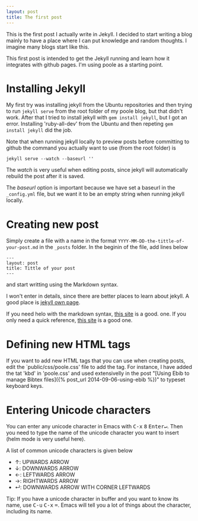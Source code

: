 ```yaml
---
layout: post
title: The first post
---
```


This is the first post I actually write in Jekyll. I decided to start
writing a blog mainly to have a place where I can put knowledge and random
thoughts. I imagine many blogs start like this.

This first post is intended to get the Jekyll running and learn how it
integrates with github pages. I'm using poole as a starting point.

# Installing Jekyll #

My first try was installing jekyll from the Ubuntu repositories and then
trying to run `jekyll serve` from the root folder of my poole blog, but
that didn't work. After that I tried to install jekyll with `gem install
jekyll`, but I got an error. Installing 'ruby-all-dev' from the Ubuntu and
then repeting `gem install jekyll` did the job.

Note that when running jekyll locally to preview posts before committing to
github the command you actually want to use (from the root folder) is

    jekyll serve --watch --baseurl ''

The *watch* is very useful when editing posts, since jekyll will
automatically rebuild the post after it is saved.

The *baseurl* option is important because we have set a baseurl in the
`_config.yml` file, but we want it to be an empty string when running
jekyll locally.

# Creating new post #

Simply create a file with a name in the format
`YYYY-MM-DD-the-tittle-of-your-post.md` in the `_posts` folder. In the
beginin of the file, add lines below

    ---
    layout: post
    title: Tittle of your post
    ---

and start writting using the Markdown syntax.

I won't enter in details, since there are better places to learn about
jekyll. A good place is [jekyll own page](http://jekyllrb.com/docs/home/).


If you need helo with the markdown syntax,
[this site](https://daringfireball.net/projects/markdown/syntax) is a good.
one. If you only need a quick reference,
[this site](http://www.darkcoding.net/software/markdown-quick-reference/)
is a good one.

# Defining new HTML tags #

If you want to add new HTML tags that you can use when creating posts, edit
the `public/css/poole.css' file to add the tag. For instance, I have added
the tat 'kbd' in 'poole.css' and used extensivelly in the post
"[Using Ebib to manage Bibtex files]({% post_url 2014-09-06-using-ebib %})"
to typeset keyboard keys.

# Entering Unicode characters #

You can enter any unicode character in Emacs with <kbd>C-x</kbd>
<kbd>8</kbd> <kbd>Enter↵</kbd>. Then you need to type the name of the
unicode character you want to insert (helm mode is very useful here).

A list of common unicode characters is given below

- ↑: UPWARDS ARROW
- ↓: DOWNWARDS ARROW
- ←: LEFTWARDS ARROW
- →: RIGHTWARDS ARROW
- ↵: DOWNWARDS ARROW WITH CORNER LEFTWARDS

Tip: If you have a unicode character in buffer and you want to know its
name, use <kbd>C-u</kbd> <kbd>C-x</kbd> <kbd>=</kbd>. Emacs will tell you a
lot of things about the character, including its name.


